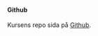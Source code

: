 #### Github

Kursens repo sida på [Github](https://github.com/newtson/oophp).
<!-- #### Footer col 2

Med brödtext i ett stycke som säger något trevligt om just detta block, eller kanske en lista av länkar. -->
